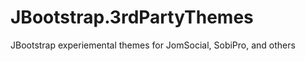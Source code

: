 JBootstrap.3rdPartyThemes
=========================

JBootstrap experiemental themes for JomSocial, SobiPro, and others